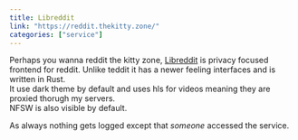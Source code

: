 ```yaml
---
title: Libreddit
link: "https://reddit.thekitty.zone/"
categories: ["service"] 
---
```


Perhaps you wanna reddit the kitty zone, [Libreddit](https://github.com/libreddit/libreddit) is privacy focused frontend for reddit. Unlike teddit it has a newer feeling interfaces and is written in Rust.\
It use dark theme by default and uses hls for videos meaning they are proxied thorugh my servers.\
NFSW is also visible by default.

As always nothing gets logged except that *someone* accessed the service.